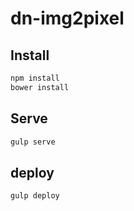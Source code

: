 # dn-img2pixel


## Install
```bash
npm install
bower install
```

## Serve
```bash
gulp serve
```

## deploy
```bash
gulp deploy
```
